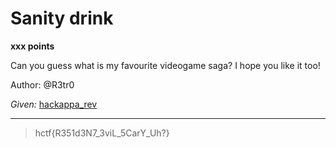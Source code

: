 # Sanity drink

**xxx points**

Can you guess what is my favourite videogame saga? I hope you like it too!

Author: @R3tr0

*Given:* [hackappa_rev](https://github.com/LeonGurin/Hackappatoi/blob/main/Hackappa_rev/hackappa_rev)

___



>hctf{R351d3N7_3viL_5CarY_Uh?}